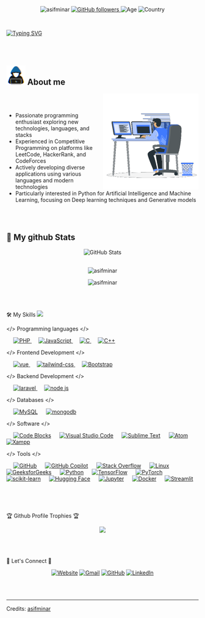 <p align="center"> <img src="https://komarev.com/ghpvc/?username=asifminar&label=Profile%20views&color=32CD32&style=plastic" alt="asifminar"/>
<a href="https://github.com/asifminar" target="_blank">
    <img alt="GitHub followers" src="https://img.shields.io/github/followers/asifminar?label=Github%20followers&style=plastic&color=32CD32">
</a> 
<img alt="Age" src="https://img.shields.io/badge/Age-26-%23FF0000.svg?style=plastic&color=32CD32">
<img alt="Country" src="https://img.shields.io/badge/Lives-Bangladesh-%23FF0000.svg?style=plastic&color=3EA055" />
<br>
</p>

<br>

<a href="https://git.io/typing-svg"><img src="https://readme-typing-svg.herokuapp.com?font=Fira+Code&size=40&pause=1000&color=29E92D&center=true&vCenter=true&width=1200&height=100&lines=I+am+Mostafizur+Rahman;Programming+Enthusiast;Competitive+Programmer;Building+projects+across+diverse+tech+stacks;Exploring+Artificial+Intelligence;Machine+Learning;Neural+Networks;Deep+Learning;Generative+AI;Always+Learning+New+Technologies" alt="Typing SVG" /></a>

<br> 
<br>

<h2><picture> <img src = "https://github.com/asifminar/asifminar/blob/main/images/me.gif?raw=true" width = 50px>  </picture> About me</h2>
<picture> <img align="right" src="https://github.com/asifminar/asifminar/blob/main/images/computer.gif?raw=true" width = 250px></picture>
<br><br>

- Passionate programming enthusiast exploring new technologies, languages, and stacks
- Experienced in Competitive Programming on platforms like LeetCode, HackerRank, and CodeForces
- Actively developing diverse applications using various languages and modern technologies
- Particularly interested in Python for Artificial Intelligence and Machine Learning, focusing on Deep learning techniques and Generative models


<br>
<br>

<h2>👀 My github Stats</h2> 

<div>
  <p align="center">
    <img src="https://github-readme-streak-stats.herokuapp.com/?user=asifminar" alt="GitHub Stats" /> <br/><br/>
  </p>
  <p align="center">
    <img src="https://github-readme-stats.vercel.app/api/top-langs?username=asifminar&show_icons=true&locale=en&layout=compact" alt="asifminar" />
  </p>
  <p align="center">
    <img src="https://github-readme-stats.vercel.app/api?username=asifminar&show_icons=true&locale=en" alt="asifminar" /> <br/><br/>
  </p>

</div>

<br/><br/>
🛠️ My Skills <img src = "https://media2.giphy.com/media/QssGEmpkyEOhBCb7e1/giphy.gif?cid=ecf05e47a0n3gi1bfqntqmob8g9aid1oyj2wr3ds3mg700bl&rid=giphy.gif" width = 32px>

</> Programming languages </>

<p align="left"> 
 &emsp;
  <a href="https://www.php.net/">
    <img alt="PHP" src="https://img.shields.io/badge/PHP-777BB4?style=for-the-badge&logo=php&logoColor=white"/>
  </a>
    &emsp;
  <a href="https://developer.mozilla.org/en-US/docs/Web/JavaScript" target="_blank"> 
     <img alt="JavaScript" src="https://img.shields.io/badge/JavaScript-F7DF1E?style=for-the-badge&logo=javascript&logoColor=black">
   </a>
  &emsp; 
  <a href="https://www.cprogramming.com/" target="_blank"> 
    <img alt="C" src="https://img.shields.io/badge/l%20-%232370ED.svg?style=plastic&logo=c&logoColor=white">
  </a> 
  &emsp;
  <a href="https://www.w3schools.com/cpp/" target="_blank"> 
    <img alt="C++" src="https://img.shields.io/badge/C++%20-%2300599C.svg?style=plastic&logo=c%2B%2B&logoColor=white">
  </a> 
 
</p>


</> Frontend Development </>
<p align="left"> 
  &emsp; 
  <a href="https://vuejs.org/" target="_blank"> 
   <img alt="vue" src="https://img.shields.io/badge/Vue.js-35495E?style=for-the-badge&logo=vue.js&logoColor=4FC08D">
  </a>   
  &emsp;
  <a href="https://tailwindcss.com/" target="_blank">
    <img alt="tailwind-css" src="https://img.shields.io/badge/Tailwind_CSS-38B2AC?style=for-the-badge&logo=tailwind-css&logoColor=white">
  </a> 
   &emsp;
  <a href="https://getbootstrap.com" target="_blank"> 
    <img alt="Bootstrap" src="https://img.shields.io/badge/Bootstrap-563D7C?style=for-the-badge&logo=bootstrap&logoColor=white"/>
  </a>
</p>


</> Backend Development </>
<p align="left"> 
  &emsp; 
  <a href="https://laravel.com/" target="_blank"> 
   <img alt="laravel" src="https://img.shields.io/badge/Laravel-FF2D20?style=for-the-badge&logo=laravel&logoColor=white">
  </a>   
  &emsp;
  <a href="https://nodejs.org/en/" target="_blank">
    <img alt="node js" src="https://img.shields.io/badge/Node.js-43853D?style=for-the-badge&logo=node.js&logoColor=white">
  </a> 

</p>

</> Databases </>
<p align="left">
  &emsp;
    <a href="https://www.mysql.com/"><img alt="MySQL" src="https://img.shields.io/badge/MySQL-00000F?style=for-the-badge&logo=mysql&logoColor=white"></a>
  &emsp;
    <a href="https://www.mongodb.com/"><img alt="mongodb" src="https://img.shields.io/badge/MongoDB-4EA94B?style=for-the-badge&logo=mongodb&logoColor=white"></a>
  &emsp;
</p>

</> Software </> 
<p>
 &emsp;
    <a href="#"><img alt="Code Blocks" src="https://img.shields.io/badge/CodeBlocks-%23FF0000.svg?style=plastic&logo=codeblocks&logoColor=white"></a>
  &emsp;
    <a href="#"><img alt="Visual Studio Code" src="https://img.shields.io/badge/Visual%20Studio%20Code-0078d7.svg?style=plastic&logo=visual-studio-code&logoColor=white"></a>
  &emsp;
    <a href="#"><img alt="Sublime Text" src="https://img.shields.io/badge/Sublime%20Text-5C5551.svg?style=plastic&logo=sublime-text&logoColor=white"></a>
  &emsp;
    <a href="#"><img alt="Atom" src="https://img.shields.io/badge/atom-%2366595C.svg?&style=plastic&logo=atom&logoColor=white" /></a>
  &emsp;
    <a href="#"><img alt="Xampp" src="https://img.shields.io/badge/Xampp-FE7A16?&style=plastic&logo=xampp&logoColor=white"></a>
  &emsp;
</p>

</> Tools </>
<p>
  &emsp;
    <a href="#"><img alt="GitHub" src="https://img.shields.io/badge/-GitHub-181717?style=plastic&logo=github"></a>
  &emsp;
    <a href="#"><img alt="GitHub Copilot" src="https://img.shields.io/badge/GitHub_Copilot-10?style=plastic&logo=github-copilot&logoColor=white"></a>
  &emsp;
    <a href="#"><img alt="Stack Overflow" src="https://img.shields.io/badge/-Stack%20Overflow-E5E4E2?style=plastic&logo=stack-overflow&logoColor=orange"></a>
  &emsp;
    <a href="#"><img alt="Linux" src="https://img.shields.io/badge/Linux-FCC624?style=plastic&logo=linux&logoColor=black"></a>
  &emsp;
    <a href="#"><img alt="GeeksforGeeks" src="https://img.shields.io/badge/geeksforgeeks-%230F9D58?style=plastic&logo=geeksforgeeks&logoColor=white"></a>
  &emsp;
    <a href="#"><img alt="Python" src="https://img.shields.io/badge/Python-3776AB?style=plastic&logo=python&logoColor=white"></a>
  &emsp;
    <a href="#"><img alt="TensorFlow" src="https://img.shields.io/badge/TensorFlow-FF6F00?style=plastic&logo=tensorflow&logoColor=white"></a>
  &emsp;
    <a href="#"><img alt="PyTorch" src="https://img.shields.io/badge/PyTorch-EE4C2C?style=plastic&logo=pytorch&logoColor=white"></a>
  &emsp;
    <a href="#"><img alt="scikit-learn" src="https://img.shields.io/badge/scikit--learn-F7931E?style=plastic&logo=scikit-learn&logoColor=white"></a>
  &emsp;
    <a href="#"><img alt="Hugging Face" src="https://img.shields.io/badge/Hugging%20Face-2A5BFF?style=plastic&logo=huggingface&logoColor=white"></a>
  &emsp;
    <a href="#"><img alt="Jupyter" src="https://img.shields.io/badge/Jupyter-F37626?style=plastic&logo=jupyter&logoColor=white"></a>
  &emsp;
    <a href="#"><img alt="Docker" src="https://img.shields.io/badge/Docker-2496ED?style=plastic&logo=docker&logoColor=white"></a>
  &emsp;
    <a href="#"><img alt="Streamlit" src="https://img.shields.io/badge/Streamlit-FF4B4B?style=plastic&logo=streamlit&logoColor=white"></a>
  &emsp;
</p>

<br>
<br>


🏆 Github Profile Trophies 🏆
<br>
<p align="center">
	<img src="https://github-profile-trophy.vercel.app/?username=asifminar&theme=juicyfresh&no-bg=true&row=2&column=4&margin-w=15&margin-h=20" />
</p>
<br>
<br>


🔗 Let's Connect 🔗
<p align="center">
  	<a href="https://asifminar.com/" target="blank" title="Website"><img src="https://img.icons8.com/bubbles/50/000000/web.png" alt="Website"/></a>
	<a href="mailto:mostafizur37rahman@gmail.com" target="blank" title="Gmail"><img src="https://img.icons8.com/bubbles/50/000000/gmail.png" alt="Gmail"/></a>
	<a href="https://github.com/AsifMinar" target="blank" title="GitHub"><img src="https://img.icons8.com/bubbles/50/000000/github.png" alt="GitHub"/></a>
	<a href="https://www.linkedin.com/in/mostafizur-37-rahman/" target="blank" title="LinkedIn"><img src="https://img.icons8.com/bubbles/50/000000/linkedin.png" alt="LinkedIn"/></a>


</p>


<br>
<br>
<hr>
Credits: <a href="https://github.com/asifminar">asifminar</a>
